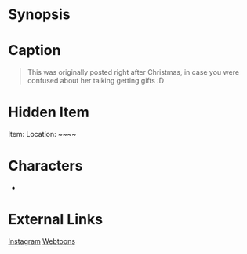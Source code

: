 # Synopsis


# Caption
> This was originally posted right after Christmas, in case you were confused about her talking getting gifts :D

# Hidden Item
Item: 
Location: ~~~~

# Characters
* 

# External Links
[Instagram]()
[Webtoons](https://www.webtoons.com/en/challenge/twistwood-tales/64-grokie-and-the-ice-queen/viewer?title_no=344740&episode_no=69)
